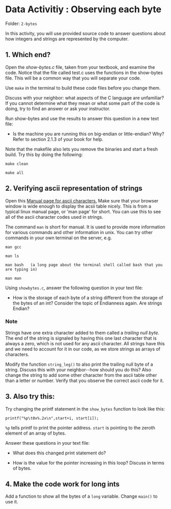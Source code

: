 # Data Activitiy : Observing each byte

Folder: `2-bytes`

In this activity, you will use provided source code to answer questions about
how integers and strings are represented by the computer.

## 1. Which end? 

Open the *show-bytes.c* file, taken from your textbook, and examine the code.
Notice that the file called test.c uses the functions in the show-bytes file.
This will be a common way that you will separate your code. 

Use `make` in the terminal to build these code files before you change them.

Discuss with your neighbor: what aspects of the C language are unfamiliar? If
you cannot determine what they mean or what some part of the code is doing, try
to find an answer or ask your instructor. 

Run show-bytes and use the results to answer this question in a new text file: 

* Is the machine you are running this on big-endian or little-endian? Why? Refer to section 2.1.3 of your book for help.

Note that the makefile also lets you remove the binaries and start a fresh
build. Try this by doing the following:

	make clean

	make all

## 2.  Verifying ascii representation of strings

Open this [Manual page for ascii characters.](http://man7.org/linux/man-pages/man7/ascii.7.html) Make sure that your browser window is wide enough to display the acsii table nicely. This is from a typical linux manual page, or 'man page' for short. You can use this to see all of the ascii character codes
used in strings.  

The command `man` is short for manual.  It is used to provide more information
for various commands and other information in unix. You can try other commands
in your own terminal on the server, e.g.

	man gcc

	man ls

	man bash   (a long page about the terminal shell called bash that you are typing in)

	man man


Using `showbytes.c`, answer the following question in your text file:
  
* How is the storage of each byte of a string different from the storage of the
  bytes of an int? Consider the topic of Endianness again. Are strings Endian?

### Note

Strings have one extra character added to them called a *trailing null byte*.
The end of the string is signaled by having this one last character that is
always a zero, which is not used for any ascii character. All strings have this
and we need to account for it in our code, as we store strings as arrays of
characters.

Modify the function `string_leg()` to also print the trailing null byte of a
string. Discuss this with your neighbor--how should you do this? Also change the
string to add some other character from the ascii table other than a letter or
number. Verify that you observe the correct ascii code for it.

## 3.  Also try this: 

Try changing the printf statement in the `show_bytes` function to look like this:

	printf("%p\t0x%.2x\n",start+i, start[i]);

`%p` tells printf to print the pointer address. `start` is pointing to the
zeroth element of an array of bytes. 

Answer these questions in your text file:

* What does this changed print statement do?

* How is the value for the pointer increasing in this loop? Discuss in terms of
  bytes.

## 4. Make the code work for long ints

Add a function to show all the bytes of a `long` variable. Change `main()` to
use it.
